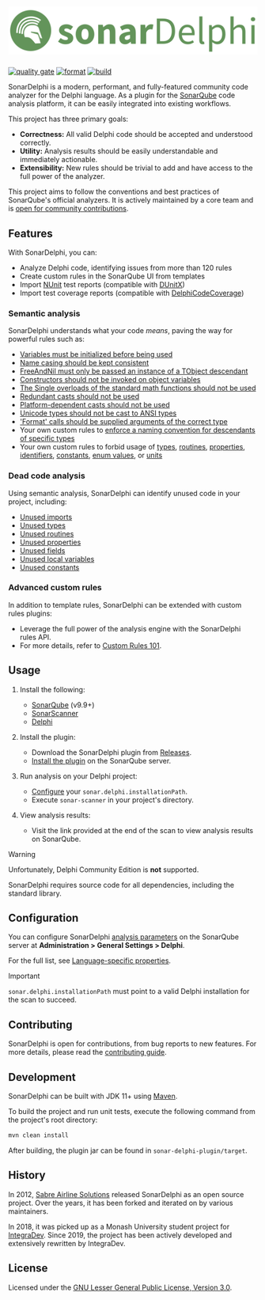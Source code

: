# ![SonarDelphi](docs/images/sonar-delphi-title-gh.png)

[![quality gate](https://sonarcloud.io/api/project_badges/measure?project=integrated-application-development_sonar-delphi&metric=alert_status)](https://sonarcloud.io/summary/new_code?id=integrated-application-development_sonar-delphi)
[![format](https://github.com/integrated-application-development/sonar-delphi/actions/workflows/format.yml/badge.svg?branch=master&event=push)](https://github.com/integrated-application-development/sonar-delphi/actions/workflows/format.yml)
[![build](https://github.com/integrated-application-development/sonar-delphi/actions/workflows/build.yml/badge.svg?branch=master&event=push)](https://github.com/integrated-application-development/sonar-delphi/actions/workflows/build.yml)

SonarDelphi is a modern, performant, and fully-featured community code analyzer for the Delphi
language. As a plugin for the [SonarQube](https://www.sonarqube.org) code analysis platform, it can
be easily integrated into existing workflows.

This project has three primary goals:

* **Correctness:** All valid Delphi code should be accepted and understood correctly.
* **Utility:** Analysis results should be easily understandable and immediately actionable.
* **Extensibility:** New rules should be trivial to add and have access to the full power of the analyzer.

This project aims to follow the conventions and best practices of SonarQube's official analyzers. It is actively
maintained by a core team and is [open for community contributions](#contributing).

## Features

With SonarDelphi, you can:

* Analyze Delphi code, identifying issues from more than 120 rules
* Create custom rules in the SonarQube UI from templates
* Import [NUnit](https://docs.nunit.org/articles/nunit/technical-notes/usage/Test-Result-XML-Format.html) test reports (compatible with [DUnitX](https://github.com/VSoftTechnologies/DUnitX))
* Import test coverage reports (compatible with [DelphiCodeCoverage](https://github.com/DelphiCodeCoverage/DelphiCodeCoverage))

### Semantic analysis

SonarDelphi understands what your code *means*, paving the way for powerful rules such as:
   * [Variables must be initialized before being used](delphi-checks/src/main/java/au/com/integradev/delphi/checks/VariableInitializationCheck.java)
   * [Name casing should be kept consistent](delphi-checks/src/main/java/au/com/integradev/delphi/checks/MixedNamesCheck.java)
   * [FreeAndNil must only be passed an instance of a TObject descendant](delphi-checks/src/main/java/au/com/integradev/delphi/checks/FreeAndNilTObjectCheck.java)
   * [Constructors should not be invoked on object variables](delphi-checks/src/main/java/au/com/integradev/delphi/checks/InstanceInvokedConstructorCheck.java)
   * [The Single overloads of the standard math functions should not be used](delphi-checks/src/main/java/au/com/integradev/delphi/checks/MathFunctionSingleOverloadCheck.java)
   * [Redundant casts should not be used](delphi-checks/src/main/java/au/com/integradev/delphi/checks/RedundantCastCheck.java)
   * [Platform-dependent casts should not be used](delphi-checks/src/main/java/au/com/integradev/delphi/checks/PlatformDependentCastCheck.java)
   * [Unicode types should not be cast to ANSI types](delphi-checks/src/main/java/au/com/integradev/delphi/checks/UnicodeToAnsiCastCheck.java)
   * ['Format' calls should be supplied arguments of the correct type](delphi-checks/src/main/java/au/com/integradev/delphi/checks/FormatArgumentTypeCheck.java)
   * Your own custom rules to [enforce a naming convention for descendants of specific types](delphi-checks/src/main/java/au/com/integradev/delphi/checks/InheritedTypeNameCheck.java)
   * Your own custom rules to forbid usage of
     [types](delphi-checks/src/main/java/au/com/integradev/delphi/checks/ForbiddenTypeCheck.java),
     [routines](delphi-checks/src/main/java/au/com/integradev/delphi/checks/ForbiddenRoutineCheck.java),
     [properties](delphi-checks/src/main/java/au/com/integradev/delphi/checks/ForbiddenPropertyCheck.java),
     [identifiers](delphi-checks/src/main/java/au/com/integradev/delphi/checks/ForbiddenIdentifierCheck.java),
     [constants](delphi-checks/src/main/java/au/com/integradev/delphi/checks/ForbiddenConstantCheck.java),
     [enum values](delphi-checks/src/main/java/au/com/integradev/delphi/checks/ForbiddenEnumValueCheck.java), or
     [units](delphi-checks/src/main/java/au/com/integradev/delphi/checks/ForbiddenImportFilePatternCheck.java)

### Dead code analysis

Using semantic analysis, SonarDelphi can identify unused code in your project, including:
   * [Unused imports](delphi-checks/src/main/java/au/com/integradev/delphi/checks/UnusedImportCheck.java)
   * [Unused types](delphi-checks/src/main/java/au/com/integradev/delphi/checks/UnusedTypeCheck.java)
   * [Unused routines](delphi-checks/src/main/java/au/com/integradev/delphi/checks/UnusedRoutineCheck.java)
   * [Unused properties](delphi-checks/src/main/java/au/com/integradev/delphi/checks/UnusedPropertyCheck.java)
   * [Unused fields](delphi-checks/src/main/java/au/com/integradev/delphi/checks/UnusedFieldCheck.java)
   * [Unused local variables](delphi-checks/src/main/java/au/com/integradev/delphi/checks/UnusedLocalVariableCheck.java)
   * [Unused constants](delphi-checks/src/main/java/au/com/integradev/delphi/checks/UnusedConstantCheck.java)

### Advanced custom rules

In addition to template rules, SonarDelphi can be extended with custom rules plugins:
  * Leverage the full power of the analysis engine with the SonarDelphi rules API.
  * For more details, refer to [Custom Rules 101](docs/CUSTOM_RULES_101.md).

## Usage

1. Install the following:
    * [SonarQube](https://docs.sonarqube.org/latest/setup/install-server/) (v9.9+)
    * [SonarScanner](https://docs.sonarsource.com/sonarqube/latest/analyzing-source-code/scanners/sonarscanner/)
    * [Delphi](https://www.embarcadero.com/products/delphi)

2. Install the plugin:
    * Download the SonarDelphi plugin
      from [Releases](https://github.com/integrated-application-development/sonar-delphi/releases).
    * [Install the plugin](https://docs.sonarqube.org/latest/setup/install-plugin/) on the SonarQube server.

3. Run analysis on your Delphi project:
    * [Configure](#configuration) your `sonar.delphi.installationPath`.
    * Execute `sonar-scanner` in your project's directory.

4. View analysis results:
    * Visit the link provided at the end of the scan to view analysis results on SonarQube.

> [!WARNING]
> Unfortunately, Delphi Community Edition is **not** supported.
>
> SonarDelphi requires source code for all dependencies, including the standard library.

## Configuration

You can configure SonarDelphi [analysis parameters](https://docs.sonarsource.com/sonarqube/latest/analyzing-source-code/analysis-parameters/)
on the SonarQube server at **Administration > General Settings > Delphi**.

For the full list, see [Language-specific properties](docs/CONFIGURATION.md#language-specific-properties).

> [!IMPORTANT]
> `sonar.delphi.installationPath` must point to a valid Delphi installation for the scan to succeed.

## Contributing

SonarDelphi is open for contributions, from bug reports to new features. For more details, please
read the [contributing guide](docs/CONTRIBUTING.md).

## Development

SonarDelphi can be built with JDK 11+ using [Maven](https://maven.apache.org/).

To build the project and run unit tests, execute the following command from the project's root directory:

```bash
mvn clean install
```

After building, the plugin jar can be found in `sonar-delphi-plugin/target`.

## History

In 2012, [Sabre Airline Solutions](https://www.sabre.com) released SonarDelphi as an open source
project. Over the years, it has been forked and iterated on by various maintainers.

In 2018, it was picked up as a Monash University student project for [IntegraDev](https://www.integradev.com.au).
Since 2019, the project has been actively developed and extensively rewritten by IntegraDev.

## License

Licensed under the [GNU Lesser General Public License, Version 3.0](http://www.gnu.org/licenses/lgpl.txt).
